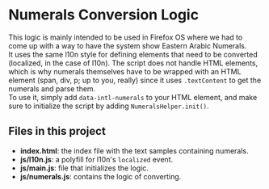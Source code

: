 # Numerals Conversion Logic

This logic is mainly intended to be used in Firefox OS where we had to come up with a way to have the system show Eastern Arabic Numerals.
<br/>
It uses the same l10n style for defining elements that need to be converted (localized, in the case of l10n).
The script does not handle HTML elements, which is why numerals themselves have to be wrapped with an HTML element (span, div, p; up to you, really) since it uses `.textContent` to get the numerals and parse them.
<br/>
To use it, simply add `data-intl-numerals` to your HTML element, and make sure to initialize the script by adding `NumeralsHelper.init()`.
<br/>
## Files in this project
- **index.html**: the index file with the text samples containing numerals.
- **js/l10n.js**: a polyfill for l10n's `localized` event.
- **js/main.js**: file that initializes the logic.
- **js/numerals.js**: contains the logic of converting.
